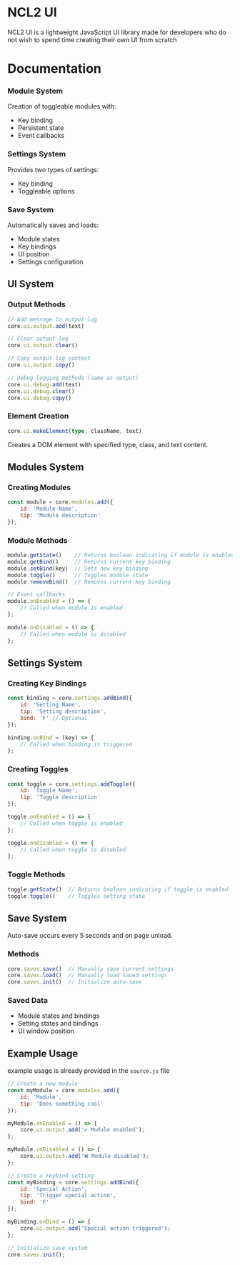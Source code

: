 # NCL2 UI

NCL2 UI is a lightweight JavaScript UI library made for developers who do not wish to spend time creating their own UI from scratch

# Documentation

### Module System
Creation of toggleable modules with:
- Key binding
- Persistent state
- Event callbacks

### Settings System
Provides two types of settings:
- Key binding
- Toggleable options

### Save System
Automatically saves and loads:
- Module states
- Key bindings
- UI position
- Settings configuration

## UI System

### Output Methods

```js
// Add message to output log
core.ui.output.add(text)

// Clear output log
core.ui.output.clear()

// Copy output log content
core.ui.output.copy()

// Debug logging methods (same as output)
core.ui.debug.add(text)
core.ui.debug.clear()
core.ui.debug.copy()
```

### Element Creation

```ts
core.ui.makeElement(type, className, text)
```
Creates a DOM element with specified type, class, and text content.

## Modules System

### Creating Modules

```js
const module = core.modules.add({
    id: 'Module Name',
    tip: 'Module description'
});
```

### Module Methods

```js
module.getState()    // Returns boolean indicating if module is enabled
module.getBind()     // Returns current key binding
module.setBind(key)  // Sets new key binding
module.toggle()      // Toggles module state
module.removeBind()  // Removes current key binding

// Event callbacks
module.onEnabled = () => {
    // Called when module is enabled
};

module.onDisabled = () => {
    // Called when module is disabled
};
```

## Settings System

### Creating Key Bindings

```js
const binding = core.settings.addBind({
    id: 'Setting Name',
    tip: 'Setting description',
    bind: 'F' // Optional
});

binding.onBind = (key) => {
    // Called when binding is triggered
};
```

### Creating Toggles

```js
const toggle = core.settings.addToggle({
    id: 'Toggle Name',
    tip: 'Toggle description'
});

toggle.onEnabled = () => {
    // Called when toggle is enabled
};

toggle.onDisabled = () => {
    // Called when toggle is disabled
};
```

### Toggle Methods

```js
toggle.getState()  // Returns boolean indicating if toggle is enabled
toggle.toggle()    // Toggles setting state
```

## Save System
Auto-save occurs every 5 seconds and on page unload.

### Methods

```js
core.saves.save()  // Manually save current settings
core.saves.load()  // Manually load saved settings
core.saves.init()  // Initialize auto-save
```

### Saved Data
- Module states and bindings
- Setting states and bindings
- UI window position


## Example Usage
example usage is already provided in the `source.js` file

```js
// Create a new module
const myModule = core.modules.add({
    id: 'Module',
    tip: 'Does something cool'
});

myModule.onEnabled = () => {
    core.ui.output.add('✔️ Module enabled');
};

myModule.onDisabled = () => {
    core.ui.output.add('❌ Module disabled');
};

// Create a keybind setting
const myBinding = core.settings.addBind({
    id: 'Special Action',
    tip: 'Trigger special action',
    bind: 'F'
});

myBinding.onBind = () => {
    core.ui.output.add('Special action triggered');
};

// Initialize save system
core.saves.init();
```
